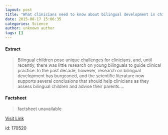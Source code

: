 ```yaml
---
layout: post
title: "What clinicians need to know about bilingual development in children"
date: 2015-08-17 15:06:35
categories: Science
author: unknown author
tags: []
---
```



#### Extract
>Bilingual children pose unique challenges for clinicians, and, until recently, there was little research on young bilinguals to guide clinical practice. In the past decade, however, research on bilingual development has burgeoned, and the scientific literature now supports several conclusions that should help clinicians as they assess bilingual children and advise their parents....

#### Factsheet
>factsheet unavailable

[Visit Link](http://www.sciencedaily.com/releases/2015/08/150817110635.htm)

id:  170520


